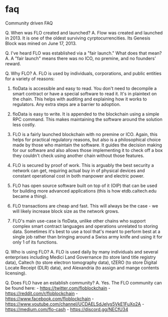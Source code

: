 # faq
Community driven FAQ

Q. When was FLO created and launched?
A. Flow was created and launched in 2013. It is one of the oldest surviving cyrptocurrencities. Its Genesis Block was mined on    June 17, 2013.

Q. I've heard FLO was established via a "fair launch." What does that mean?
A. A "fair launch" means there was no ICO, no premine, and no founders’ reward.

Q. Why FLO?
A. FLO is used by individuals, corporations, and public entities for a variety of reasons:

   1. floData is accessible and easy to read. You don't need to decompile a smart contract or have a special software to read       it. It's in plaintext on the chain. This helps with auditing and explaining how it works to regulators. Any extra steps       are a barrier to adoption.

   2. floData is easy to write. It is appended to the blockchain using a simple RPC command. This makes maintaining the             software around the solution less costly.

   3. FLO is a fairly launched blockchain with no premine or ICO. Again, this helps for practical regulatory reasons, but also       is a philosophical choice made by those who maintain the software. It guides the decision making for our software and        also allows those implementing it to check off a box they couldn't check using another chain without those features.

  4. FLO is secured by proof of work. This is arguably the best security a network can get, requiring actual buy in of              physical devices and constant operational cost in both manpower and electric power.

  5. FLO has open source software built on top of it (OIP) that can be used for building more advanced applications (this is        how etdb.caltech.edu became a thing).

  6. FLO transactions are cheap and fast. This will always be the case - we will likely increase block size as the network          grows.

  7. FLO's main use-case is floData, unlike other chains who support complex smart contract languages and operations unrelated      to storing data. Sometimes it's best to use a tool that's meant to perform best at a single job rather than bringing          around a Swiss army knife and using it for only 1 of its functions.
  
  Q. Who is using FLO?
  A. FLO is used daily by many individuals and several enterprises including Medici Land Governance (to store land title            registry data), Caltech (to store electron tomography data), tZERO (to store Digital Locate Receipt (DLR) data), and          Alexandria (to assign and mange contents licensing). 
  
  Q. Does FLO have an establish community?
  A. Yes. The FLO community can be found here:
     - https://twitter.com/floblockchain
     - https://reddit.com/r/floblockchain
     - https://www.facebook.com/floblockchain
     - https://www.youtube.com/channel/UCDAELSdJelys5VkE1FuXo2A
     - https://medium.com/flo-cash
     - https://discord.gg/NECfU34
